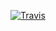[![Travis](https://img.shields.io/travis/cratis/dotnet.specifications.svg?label=travis-ci)](https://travis-ci.org/cratis/dotnet.specifications)
